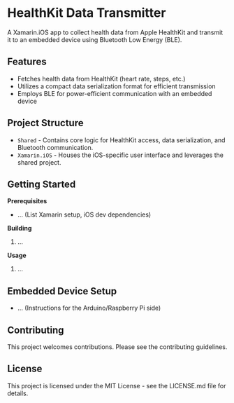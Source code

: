 # HealthKit Data Transmitter

A Xamarin.iOS app to collect health data from Apple HealthKit and transmit it to an embedded device using Bluetooth Low Energy (BLE).

## Features

* Fetches health data from HealthKit (heart rate, steps, etc.)
* Utilizes a compact data serialization format for efficient transmission
* Employs BLE for power-efficient communication with an embedded device

## Project Structure

* `Shared` - Contains core logic for HealthKit access, data serialization, and Bluetooth communication.
* `Xamarin.iOS` - Houses the iOS-specific user interface and leverages the shared project.

## Getting Started 

**Prerequisites**
* ... (List Xamarin setup, iOS dev dependencies)

**Building**
1. ...

**Usage** 
1. ... 

## Embedded Device Setup

* ... (Instructions for the Arduino/Raspberry Pi side)

## Contributing

This project welcomes contributions. Please see the contributing guidelines.

## License

This project is licensed under the MIT License - see the LICENSE.md file for details.
